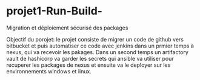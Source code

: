 # projet1-Run-Build-
Migration et déploiement sécurisé des packages

Objectif du porojet: le projet consiste de migrer un code de github vers bitbucket et puis automatiser ce code avec jenkins dans un prmier temps à nexus, qui va recevoir les pakages. Dans un second temps un artifactory vault de hashicorp va garder les secrets qui ansible va utiliser pour recuperer les packages de nexus et ensuite va le deployer sur les environnements windows et linux.

